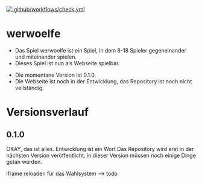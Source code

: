 [![.github/workflows/check.yml](https://github.com/SpotlightForBugs/werwoelfe/actions/workflows/check.yml/badge.svg)](https://github.com/SpotlightForBugs/werwoelfe/actions/workflows/check.yml)

# werwoelfe

- Das Spiel werwoelfe ist ein Spiel, in dem 8-18 Spieler gegeneinander und miteinander spielen.
- Dieses Spiel ist nun als Webseite spielbar.
* Die momentane Version ist 0.1.0.
* Die Webseite ist noch in der Entwicklung, das Repository ist noch nicht vollständig.
# Versionsverlauf
## 0.1.0


OKAY, das ist alles.
Entwicklung ist ein Wort
Das Repository wird erst in der nächsten Version veröffentlicht.
in dieser Version müssen noch einige Dinge getan werden.

iframe reloaden für das Wahlsystem
    --> todo
